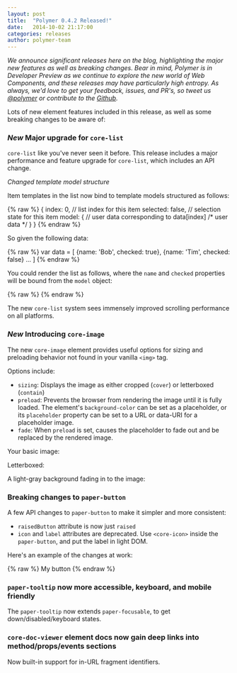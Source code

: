 ```yaml
---
layout: post
title:  "Polymer 0.4.2 Released!"
date:   2014-10-02 21:17:00
categories: releases
author: polymer-team
---
```

_We announce significant releases here on the blog, highlighting the major new features as well as breaking changes. Bear in mind, Polymer is in Developer Preview as we continue to explore the new world of Web Components, and these releases may have particularly high entropy. As always, we'd love to get your feedback, issues, and PR's, so tweet us [@polymer](https://twitter.com/polymer) or contribute to the [Github](https://github.com/Polymer)._

Lots of new element features included in this release, as well as some breaking changes to be aware of:

### _New_  Major upgrade for `core-list`

`core-list` like you've never seen it before. This release includes a major performance and feature upgrade for `core-list`, which includes an API change.

_Changed template model structure_

Item templates in the list now bind to template models structured as follows:

{% raw %}
    {
        index: 0,           // list index for this item
        selected: false,    // selection state for this item
        model: {            // user data corresponding to data[index]
            /* user data */
        }
    }
{% endraw %}

So given the following data:

{% raw %}
    var data = [
        {name: 'Bob', checked: true},
        {name: 'Tim', checked: false}
        ...
    ]
{% endraw %}

You could render the list as follows, where the `name` and `checked` properties will be bound from the `model` object:

{% raw %}
    <core-list data="{{data}}" height="80">
        <template>
            <div class="{{ {selected: selected} | tokenList }}">
                List row: {{ index }}, Name: {{ model.name }} 
                <input type="checkbox" checked="{{ model.checked }}">
            </div>
        </template>
    </core-list>
{% endraw %}

The new `core-list` system sees immensely improved scrolling performance on all platforms.

### _New_  Introducing `core-image`

The new `core-image` element provides useful options for sizing and preloading behavior not found in your vanilla `<img>` tag.

Options include:
- `sizing`: Displays the image as either cropped (`cover`) or letterboxed (`contain`)
- `preload`: Prevents the browser from rendering the image until it is fully loaded. The element's `background-color` can be set as a placeholder, or its `placeholder` property can be set to a URL or data-URI for a placeholder image.
- `fade`: When `preload` is set, causes the placeholder to fade out and be replaced by the rendered image.

Your basic image:
    <core-image src="http://lorempixel.com/400/400"></core-image>

Letterboxed:
    <core-image style="width:400px; height:400px" sizing="contain" src="http://lorempixel.com/600/400"></core-image>

A light-gray background fading in to the image:
    <core-image style="width:400px; height:400px; background-color: lightgray;" sizing="cover" preload fade src="http://lorempixel.com/600/400"></core-image>

### Breaking changes to `paper-button`

A few API changes to `paper-button` to make it simpler and more consistent:

- `raisedButton` attribute is now just `raised`
- `icon` and `label` attributes are deprecated. Use `<core-icon>` inside the `paper-button`, and put the label in light DOM.

Here's an example of the changes at work:

{% raw %}
    <paper-button raised>
        <core-icon icon="arrow"></core-icon>
        My button
    </paper-button>
{% endraw %}

### `paper-tooltip` now more accessible, keyboard, and mobile friendly

The `paper-tooltip` now extends `paper-focusable`, to get down/disabled/keyboard states.

### `core-doc-viewer` element docs now gain deep links into method/props/events sections

Now built-in support for in-URL fragment identifiers.
